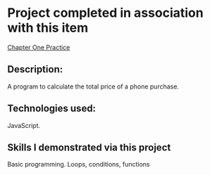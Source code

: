 # Project completed in association with this item
[Chapter One Practice](./phonePurchase.js)
## Description:
A program to calculate the total price of a phone purchase.
## Technologies used:
JavaScript.
## Skills I demonstrated via this project
Basic programming. Loops, conditions, functions
